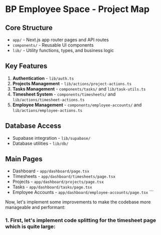 # BP Employee Space - Project Map

## Core Structure
- `app/` - Next.js app router pages and API routes
- `components/` - Reusable UI components
- `lib/` - Utility functions, types, and business logic

## Key Features
1. **Authentication** - `lib/auth.ts`
2. **Projects Management** - `lib/actions/project-actions.ts`
3. **Tasks Management** - `components/tasks/` and `lib/task-utils.ts`
4. **Timesheet System** - `components/timesheets/` and `lib/actions/timesheet-actions.ts`
5. **Employee Management** - `components/employee-accounts/` and `lib/actions/employee-actions.ts`

## Database Access
- Supabase integration - `lib/supabase/`
- Database utilities - `lib/db/`

## Main Pages
- Dashboard - `app/dashboard/page.tsx`
- Timesheets - `app/dashboard/timesheets/page.tsx`
- Projects - `app/dashboard/projects/page.tsx`
- Tasks - `app/dashboard/tasks/page.tsx`
- Employee Accounts - `app/dashboard/employee-accounts/page.tsx`
\`\`\`

Now, let's implement some improvements to make the codebase more manageable and performant:

### 1. First, let's implement code splitting for the timesheet page which is quite large:
